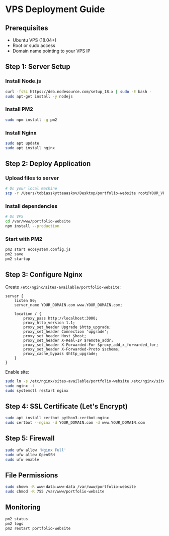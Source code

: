 # VPS Deployment Guide

## Prerequisites
- Ubuntu VPS (18.04+)
- Root or sudo access
- Domain name pointing to your VPS IP

## Step 1: Server Setup

### Install Node.js
```bash
curl -fsSL https://deb.nodesource.com/setup_18.x | sudo -E bash -
sudo apt-get install -y nodejs
```

### Install PM2
```bash
sudo npm install -g pm2
```

### Install Nginx
```bash
sudo apt update
sudo apt install nginx
```

## Step 2: Deploy Application

### Upload files to server
```bash
# On your local machine
scp -r /Users/tobiasskytteaaskov/Desktop/portfolio-website root@YOUR_VPS_IP:/var/www/portfolio-website
```

### Install dependencies
```bash
# On VPS
cd /var/www/portfolio-website
npm install --production
```

### Start with PM2
```bash
pm2 start ecosystem.config.js
pm2 save
pm2 startup
```

## Step 3: Configure Nginx

Create `/etc/nginx/sites-available/portfolio-website`:
```nginx
server {
    listen 80;
    server_name YOUR_DOMAIN.com www.YOUR_DOMAIN.com;

    location / {
        proxy_pass http://localhost:3000;
        proxy_http_version 1.1;
        proxy_set_header Upgrade $http_upgrade;
        proxy_set_header Connection 'upgrade';
        proxy_set_header Host $host;
        proxy_set_header X-Real-IP $remote_addr;
        proxy_set_header X-Forwarded-For $proxy_add_x_forwarded_for;
        proxy_set_header X-Forwarded-Proto $scheme;
        proxy_cache_bypass $http_upgrade;
    }
}
```

Enable site:
```bash
sudo ln -s /etc/nginx/sites-available/portfolio-website /etc/nginx/sites-enabled/
sudo nginx -t
sudo systemctl restart nginx
```

## Step 4: SSL Certificate (Let's Encrypt)

```bash
sudo apt install certbot python3-certbot-nginx
sudo certbot --nginx -d YOUR_DOMAIN.com -d www.YOUR_DOMAIN.com
```

## Step 5: Firewall

```bash
sudo ufw allow 'Nginx Full'
sudo ufw allow OpenSSH
sudo ufw enable
```

## File Permissions

```bash
sudo chown -R www-data:www-data /var/www/portfolio-website
sudo chmod -R 755 /var/www/portfolio-website
```

## Monitoring

```bash
pm2 status
pm2 logs
pm2 restart portfolio-website
```
